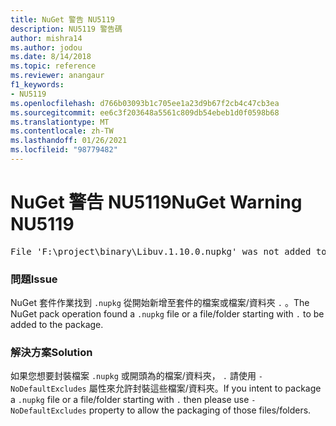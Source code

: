 ```yaml
---
title: NuGet 警告 NU5119
description: NU5119 警告碼
author: mishra14
ms.author: jodou
ms.date: 8/14/2018
ms.topic: reference
ms.reviewer: anangaur
f1_keywords:
- NU5119
ms.openlocfilehash: d766b03093b1c705ee1a23d9b67f2cb4c47cb3ea
ms.sourcegitcommit: ee6c3f203648a5561c809db54ebeb1d0f0598b68
ms.translationtype: MT
ms.contentlocale: zh-TW
ms.lasthandoff: 01/26/2021
ms.locfileid: "98779482"
---
```

# <a name="nuget-warning-nu5119"></a><span data-ttu-id="3cc53-103">NuGet 警告 NU5119</span><span class="sxs-lookup"><span data-stu-id="3cc53-103">NuGet Warning NU5119</span></span>
<pre>File 'F:\project\binary\Libuv.1.10.0.nupkg' was not added to the package. Files and folders starting with '.' or ending with '.nupkg' are excluded by default. To include this file, use -NoDefaultExcludes from the commandline</pre>

### <a name="issue"></a><span data-ttu-id="3cc53-104">問題</span><span class="sxs-lookup"><span data-stu-id="3cc53-104">Issue</span></span>

<span data-ttu-id="3cc53-105">NuGet 套件作業找到 `.nupkg` 從開始新增至套件的檔案或檔案/資料夾 `.` 。</span><span class="sxs-lookup"><span data-stu-id="3cc53-105">The NuGet pack operation found a `.nupkg` file or a file/folder starting with `.` to be added to the package.</span></span>


### <a name="solution"></a><span data-ttu-id="3cc53-106">解決方案</span><span class="sxs-lookup"><span data-stu-id="3cc53-106">Solution</span></span>

<span data-ttu-id="3cc53-107">如果您想要封裝檔案 `.nupkg` 或開頭為的檔案/資料夾， `.` 請使用 `-NoDefaultExcludes` 屬性來允許封裝這些檔案/資料夾。</span><span class="sxs-lookup"><span data-stu-id="3cc53-107">If you intent to package a `.nupkg` file or a file/folder starting with `.` then please use `-NoDefaultExcludes` property to allow the packaging of those files/folders.</span></span>

